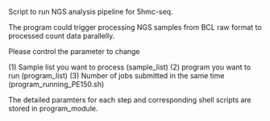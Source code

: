 Script to run NGS analysis pipeline for 5hmc-seq.

The program could trigger processing NGS samples from BCL raw format to processed count data parallelly.

Please control the parameter to change

(1) Sample list you want to process (sample_list)
(2) program you want to run (program_list)
(3) Number of jobs submitted in the same time (program_running_PE150.sh)

The detailed paramters for each step and corresponding shell scripts are stored in program_module.
